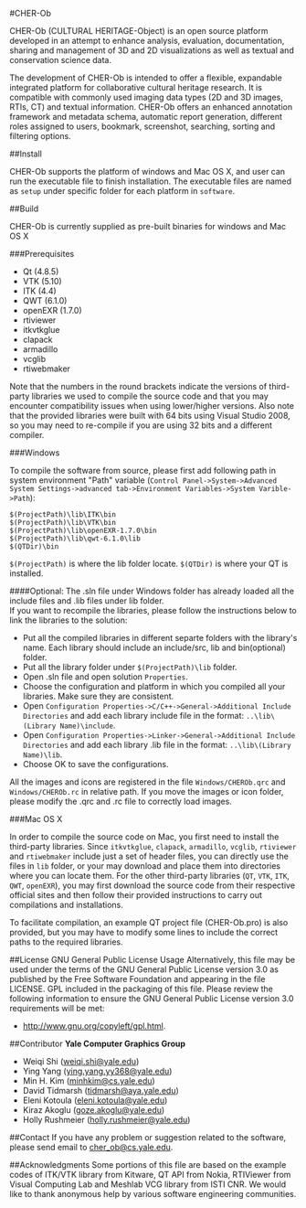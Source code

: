 #CHER-Ob  

CHER-Ob (CULTURAL HERITAGE-Object) is an open source platform developed in an attempt to enhance analysis, evaluation, documentation, sharing and management of 3D and 2D visualizations as well as textual and conservation science data.

The development of CHER-Ob is intended to offer a flexible, expandable integrated platform for collaborative cultural heritage research. It is compatible with commonly used imaging data types (2D and 3D images, RTIs, CT) and textual information. 
CHER-Ob offers an enhanced annotation framework and metadata schema, automatic report generation, different roles assigned to users, bookmark, screenshot, searching, sorting and filtering options.

##Install

CHER-Ob supports the platform of windows and Mac OS X, and user can run the executable file to finish installation. The executable files are named as `setup`  under specific folder for each platform in `software`.

##Build

CHER-Ob is currently supplied as pre-built binaries for windows and Mac OS X

###Prerequisites
- Qt (4.8.5)
- VTK (5.10)
- ITK (4.4)
- QWT (6.1.0)
- openEXR (1.7.0)
- rtiviewer
- itkvtkglue
- clapack
- armadillo
- vcglib
- rtiwebmaker

Note that the numbers in the round brackets indicate the versions of third-party libraries we used to compile the source code and that you may encounter compatibility issues when using lower/higher versions. Also note that the provided libraries were built with 64 bits using Visual Studio 2008, so you may need to re-compile if you are using 32 bits and a different compiler. 


###Windows

To compile the software from source, please first add following path in system environment "Path" variable (`Control Panel->System->Advanced System Settings->advanced tab->Environment Variables->System Varible->Path`): <br />

```
$(ProjectPath)\lib\ITK\bin
$(ProjectPath)\lib\VTK\bin
$(ProjectPath)\lib\openEXR-1.7.0\bin
$(ProjectPath)\lib\qwt-6.1.0\lib
$(QTDir)\bin
```

`$(ProjectPath)` is where the lib folder locate. 
`$(QTDir)` is where your QT is installed.

####Optional:
The .sln file under Windows folder has already loaded all the include files and .lib files under lib folder.<br />
If you want to recompile the libraries, please follow the instructions below to link the libraries to the solution:<br />
- Put all the compiled libraries in different separte folders with the library's name. Each library should include an include/src, lib and bin(optional) folder.<br />
- Put all the library folder under `$(ProjectPath)\lib` folder.<br />
- Open .sln file and open solution `Properties`.<br />
- Choose the configuration and platform in which you compiled all your libraries. Make sure they are consistent.
- Open `Configuration Properties->C/C++->General->Additional Include Directories` and add each library include file in the format: `..\lib\(Library Name)\include`.<br />
- Open `Configuration Properties->Linker->General->Additional Include Directories` and add each library .lib file in the format: `..\lib\(Library Name)\lib`.<br />
- Choose OK to save the configurations.<br />

All the images and icons are registered in the file `Windows/CHEROb.qrc` and `Windows/CHEROb.rc` in relative path. If you move the images or icon folder, please modify the .qrc and .rc file to correctly load images.

###Mac OS X

In order to compile the source code on Mac, you first need to install the third-party libraries. Since `itkvtkglue`, `clapack`, `armadillo`, `vcglib`, `rtiviewer` and `rtiwebmaker` include just a set of header files,
you can directly use the files in `lib` folder, or your may download and place them into directories where you can locate them. For the other third-party libraries (`QT`, `VTK`, `ITK`, `QWT`, `openEXR`), you may first
download the source code from their respective official sites and then follow their provided instructions to carry out compilations and installations. 

To facilitate compilation, an example QT project file (CHER-Ob.pro) is also provided, but you may have to modify some lines to include the correct paths to the required libraries.

##License
GNU General Public License Usage
Alternatively, this file may be used under the terms of the GNU General Public License version 3.0 as published by the Free Software Foundation and appearing in the file LICENSE.
GPL included in the packaging of this file. Please review the following information to ensure the GNU General Public License version 3.0 requirements will be met:
* http://www.gnu.org/copyleft/gpl.html.


##Contributor
**Yale Computer Graphics Group**<br />
- Weiqi Shi (weiqi.shi@yale.edu)
- Ying Yang (ying.yang.yy368@yale.edu)
- Min H. Kim (minhkim@cs.yale.edu)
- David Tidmarsh (tidmarsh@aya.yale.edu)
- Eleni Kotoula (eleni.kotoula@yale.edu)
- Kiraz Akoglu (goze.akoglu@yale.edu)
- Holly Rushmeier (holly.rushmeier@yale.edu)

##Contact
If you have any problem or suggestion related to the software, please send email to cher_ob@cs.yale.edu.

##Acknowledgments
Some portions of this file are based on the example codes of ITK/VTK library from Kitware, QT API from Nokia, RTIViewer from Visual Computing Lab and Meshlab VCG library from ISTI CNR. 
We would like to thank anonymous help by various software engineering communities.